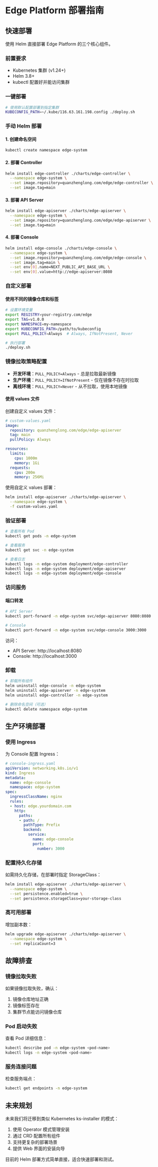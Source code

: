 # Edge Platform 部署指南

## 快速部署

使用 Helm 直接部署 Edge Platform 的三个核心组件。

### 前置要求

- Kubernetes 集群 (v1.24+)
- Helm 3.8+
- kubectl 配置好并能访问集群

### 一键部署

```bash
# 使用默认配置部署到指定集群
KUBECONFIG_PATH=~/.kube/116.63.161.198.config ./deploy.sh
```

### 手动 Helm 部署

#### 1. 创建命名空间

```bash
kubectl create namespace edge-system
```

#### 2. 部署 Controller

```bash
helm install edge-controller ./charts/edge-controller \
  --namespace edge-system \
  --set image.repository=quanzhenglong.com/edge/edge-controller \
  --set image.tag=main
```

#### 3. 部署 API Server

```bash
helm install edge-apiserver ./charts/edge-apiserver \
  --namespace edge-system \
  --set image.repository=quanzhenglong.com/edge/edge-apiserver \
  --set image.tag=main
```

#### 4. 部署 Console

```bash
helm install edge-console ./charts/edge-console \
  --namespace edge-system \
  --set image.repository=quanzhenglong.com/edge/edge-console \
  --set image.tag=main \
  --set env[0].name=NEXT_PUBLIC_API_BASE_URL \
  --set env[0].value=http://edge-apiserver:8080
```

### 自定义部署

#### 使用不同的镜像仓库和标签

```bash
# 设置环境变量
export REGISTRY=your-registry.com/edge
export TAG=v1.0.0
export NAMESPACE=my-namespace
export KUBECONFIG_PATH=/path/to/kubeconfig
export PULL_POLICY=Always  # Always, IfNotPresent, Never

# 执行部署
./deploy.sh
```

### 镜像拉取策略配置

- **开发环境**：`PULL_POLICY=Always` - 总是拉取最新镜像
- **生产环境**：`PULL_POLICY=IfNotPresent` - 仅在镜像不存在时拉取
- **离线环境**：`PULL_POLICY=Never` - 从不拉取，使用本地镜像

#### 使用 values 文件

创建自定义 values 文件：

```yaml
# custom-values.yaml
image:
  repository: quanzhenglong.com/edge/edge-apiserver
  tag: main
  pullPolicy: Always

resources:
  limits:
    cpu: 1000m
    memory: 1Gi
  requests:
    cpu: 200m
    memory: 256Mi
```

使用自定义 values 部署：

```bash
helm install edge-apiserver ./charts/edge-apiserver \
  --namespace edge-system \
  -f custom-values.yaml
```

### 验证部署

```bash
# 查看所有 Pod
kubectl get pods -n edge-system

# 查看服务
kubectl get svc -n edge-system

# 查看日志
kubectl logs -n edge-system deployment/edge-controller
kubectl logs -n edge-system deployment/edge-apiserver
kubectl logs -n edge-system deployment/edge-console
```

### 访问服务

#### 端口转发

```bash
# API Server
kubectl port-forward -n edge-system svc/edge-apiserver 8080:8080

# Console
kubectl port-forward -n edge-system svc/edge-console 3000:3000
```

访问：
- API Server: http://localhost:8080
- Console: http://localhost:3000

### 卸载

```bash
# 卸载所有组件
helm uninstall edge-console -n edge-system
helm uninstall edge-apiserver -n edge-system
helm uninstall edge-controller -n edge-system

# 删除命名空间（可选）
kubectl delete namespace edge-system
```

## 生产环境部署

### 使用 Ingress

为 Console 配置 Ingress：

```yaml
# console-ingress.yaml
apiVersion: networking.k8s.io/v1
kind: Ingress
metadata:
  name: edge-console
  namespace: edge-system
spec:
  ingressClassName: nginx
  rules:
  - host: edge.yourdomain.com
    http:
      paths:
      - path: /
        pathType: Prefix
        backend:
          service:
            name: edge-console
            port:
              number: 3000
```

### 配置持久化存储

如需持久化存储，在部署时指定 StorageClass：

```bash
helm install edge-apiserver ./charts/edge-apiserver \
  --namespace edge-system \
  --set persistence.enabled=true \
  --set persistence.storageClass=your-storage-class
```

### 高可用部署

增加副本数：

```bash
helm upgrade edge-apiserver ./charts/edge-apiserver \
  --namespace edge-system \
  --set replicaCount=3
```

## 故障排查

### 镜像拉取失败

如果镜像拉取失败，确认：

1. 镜像仓库地址正确
2. 镜像标签存在
3. 集群节点能访问镜像仓库

### Pod 启动失败

查看 Pod 详细信息：

```bash
kubectl describe pod -n edge-system <pod-name>
kubectl logs -n edge-system <pod-name>
```

### 服务连接问题

检查服务端点：

```bash
kubectl get endpoints -n edge-system
```

## 未来规划

未来我们将迁移到类似 Kubernetes ks-installer 的模式：

1. 使用 Operator 模式管理安装
2. 通过 CRD 配置所有组件
3. 支持更复杂的部署场景
4. 提供 Web 界面的安装向导

目前的 Helm 部署方式简单直接，适合快速部署和测试。